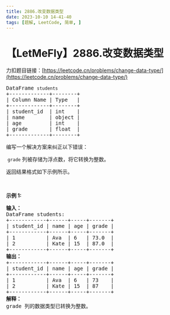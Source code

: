```yaml
---
title: 2886.改变数据类型
date: 2023-10-10 14-41-40
tags: [题解, LeetCode, 简单, ]
---
```


# 【LetMeFly】2886.改变数据类型

力扣题目链接：[https://leetcode.cn/problems/change-data-type/](https://leetcode.cn/problems/change-data-type/)

<pre>
DataFrame <code>students</code>
+-------------+--------+
| Column Name | Type   |
+-------------+--------+
| student_id  | int    |
| name        | object |
| age         | int    |
| grade       | float  |
+-------------+--------+
</pre>

<p>编写一个解决方案来纠正以下错误：</p>

<p>&nbsp;<code>grade</code>&nbsp;列被存储为浮点数，将它转换为整数。</p>

<p>返回结果格式如下示例所示。</p>

<p>&nbsp;</p>

<p><strong>示例 1:</strong></p>

<pre>
<strong>输入：
</strong>DataFrame students:
+------------+------+-----+-------+
| student_id | name | age | grade |
+------------+------+-----+-------+
| 1          | Ava  | 6   | 73.0  |
| 2          | Kate | 15  | 87.0  |
+------------+------+-----+-------+
<strong>输出：
</strong>+------------+------+-----+-------+
| student_id | name | age | grade |
+------------+------+-----+-------+
| 1          | Ava  | 6   | 73    |
| 2          | Kate | 15  | 87    |
+------------+------+-----+-------+
<b>解释：</b>
grade 列的数据类型已转换为整数。</pre>


    